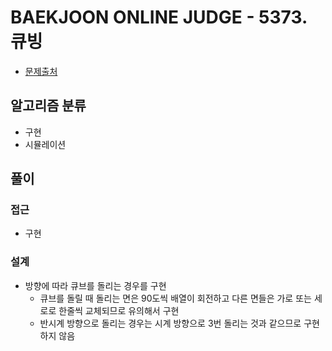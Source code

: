 # BAEKJOON ONLINE JUDGE - 5373. 큐빙

- [문제출처](https://www.acmicpc.net/problem/5373 '5373. 큐빙')

## 알고리즘 분류

- 구현
- 시뮬레이션

## 풀이

### 접근

- 구현

### 설계

- 방향에 따라 큐브를 돌리는 경우를 구현
  - 큐브를 돌릴 때 돌리는 면은 90도씩 배열이 회전하고 다른 면들은 가로 또는 세로로 한줄씩 교체되므로 유의해서 구현
  - 반시계 방향으로 돌리는 경우는 시계 방향으로 3번 돌리는 것과 같으므로 구현하지 않음
